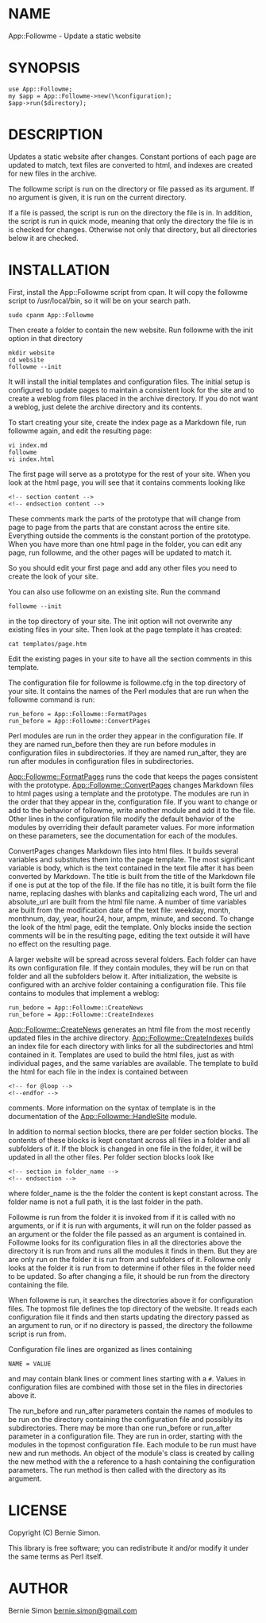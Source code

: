 # NAME

App::Followme - Update a static website

# SYNOPSIS

    use App::Followme;
    my $app = App::Followme->new(\%configuration);
    $app->run($directory);

# DESCRIPTION

Updates a static website after changes. Constant portions of each page are
updated to match, text files are converted to html, and indexes are created
for new files in the archive.

The followme script is run on the directory or file passed as its argument. If
no argument is given, it is run on the current directory.

If a file is passed, the script is run on the directory the file is in. In
addition, the script is run in quick mode, meaning that only the directory
the file is in is checked for changes. Otherwise not only that directory, but
all directories below it are checked.

# INSTALLATION

First, install the App::Followme script from cpan. It will copy the
followme script to /usr/local/bin, so it will be on your search path.

    sudo cpanm App::Followme

Then create a folder to contain the new website. Run followme with the
init option in that directory

    mkdir website
    cd website
    followme --init

It will install the initial templates and configuration files. The initial
setup is configured to update pages to maintain a consistent look for the site
and to create a weblog from files placed in the archive directory. If you do not
want a weblog, just delete the archive directory and its contents.

To start creating your site, create the index page as a Markdown file, run
followme again, and edit the resulting page:

    vi index.md
    followme
    vi index.html
    

The first page will serve as a prototype for the rest of your site. When you
look at the html page, you will see that it contains comments looking like

    <!-- section content -->
    <!-- endsection content -->

These comments mark the parts of the prototype that will change from page to
page from the parts that are constant across the entire site. Everything
outside the comments is the constant portion of the prototype. When you have
more than one html page in the folder, you can edit any page, run followme,
and the other pages will be updated to match it.

So you should edit your first page and add any other files you need to create
the look of your site.

You can also use followme on an existing site. Run the command

    followme --init
    

in the top directory of your site. The init option will not overwrite any
existing files in your site. Then look at the page template it has
created:

    cat templates/page.htm

Edit the existing pages in your site to have all the section comments in this
template.

The configuration file for followme is followme.cfg in the top directory of
your site. It contains the names of the Perl modules that are run when the
followme command is run:

    run_before = App::Followme::FormatPages
    run_before = App::Followme::ConvertPages

Perl modules are run in the order they appear in the configuration file. If they
are named run\_before then they are run before modules in configuration files in
subdirectories. If they are named run\_after, they are run after modules in
configuration files in subdirectories.

[App::Followme::FormatPages](http://search.cpan.org/perldoc?App::Followme::FormatPages) runs the code that keeps the pages consistent with
the prototype. [App::Followme::ConvertPages](http://search.cpan.org/perldoc?App::Followme::ConvertPages) changes Markdown files to html
pages using a template and the prototype. The modules are run in the order that
they appear in the, configuration file. If you want to change or add to the
behavior of followme, write another module and add it to the file. Other lines
in the configuration file modify the default behavior of the modules by
overriding their default parameter values. For more information on these
parameters, see the documentation for each of the modules.

ConvertPages changes Markdown files into html files. It builds several variables
and substitutes them into the page template. The most significant variable is
body, which is the text contained in the text file after it has been converted
by Markdown. The title is built from the title of the Markdown file if one is
put at the top of the file. If the file has no title, it is built form the file
name, replacing dashes with blanks and capitalizing each word, The url and
absolute\_url are built from the html file name. A number of time variables are
built from the modification date of the text file: weekday, month, monthnum,
day, year, hour24, hour, ampm, minute, and second. To change the look of the
html page, edit the template. Only blocks inside the section comments will be in
the resulting page, editing the text outside it will have no effect on the
resulting page.

A larger website will be spread across several folders. Each folder can have its
own configuration file. If they contain modules, they will be run on that folder
and all the subfolders below it. After initialization, the website is configured
with an archive folder containing a configuration file. This file contains to
modules that implement a weblog:

    run_bedore = App::Followme::CreateNews
    run_before = App::Followme::CreateIndexes

[App::Followme::CreateNews](http://search.cpan.org/perldoc?App::Followme::CreateNews) generates an html file from the most recently
updated files in the archive directory. [App::Followme::CreateIndexes](http://search.cpan.org/perldoc?App::Followme::CreateIndexes) builds
an index file for each directory with links for all the subdirectories and html
contained in it. Templates are used to build the html files, just as with
individual pages, and the same variables are available. The template to build
the html for each file in the index is contained between

    <!-- for @loop -->
    <!--endfor -->

comments. More information on the syntax of template is in the documentation of
the [App::Followme::HandleSite](http://search.cpan.org/perldoc?App::Followme::HandleSite) module.

In addition to normal section blocks, there are per folder section blocks.
The contents of these blocks is kept constant across all files in a folder and
all subfolders of it. If the block is changed in one file in the folder, it will
be updated in all the other files. Per folder section blocks look like

    <!-- section in folder_name -->
    <!-- endsection -->

where folder\_name is the the folder the content is kept constant across. The
folder name is not a full path, it is the last folder in the path.

Followme is run from the folder it is invoked from if it is called with no
arguments, or if it is run with arguments, it will run on the folder passed as
an argument or the folder the file passed as an argument is contained in.
Followme looks for its configuration files in all the directories above the
directory it is run from and runs all the modules it finds in them. But they are
are only run on the folder it is run from and subfolders of it. Followme
only looks at the folder it is run from to determine if other files in the
folder need to be updated. So after changing a file, it should be run from the
directory containing the file.

When followme is run, it searches the directories above it for configuration
files. The topmost file defines the top directory of the website. It reads each
configuration file it finds and then starts updating the directory passed as an
argument to run, or if no directory is passed, the directory the followme script
is run from.

Configuration file lines are organized as lines containing

    NAME = VALUE

and may contain blank lines or comment lines starting with a `#`. Values in
configuration files are combined with those set in the files in directories
above it.

The run\_before and run\_after parameters contain the names of modules to be run
on the directory containing the configuration file and possibly its
subdirectories. There may be more than one run\_before or run\_after parameter in
a configuration file. They are run in order, starting with the modules in the
topmost configuration file. Each module to be run must have new and run methods.
An object of the module's class is created by calling the new method with the a
reference to a hash containing the configuration parameters. The run method is
then called with the directory as its argument.

# LICENSE

Copyright (C) Bernie Simon.

This library is free software; you can redistribute it and/or modify
it under the same terms as Perl itself.

# AUTHOR

Bernie Simon <bernie.simon@gmail.com>
